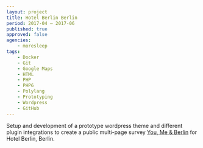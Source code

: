 ```yaml
---
layout: project
title: Hotel Berlin Berlin
period: 2017-04 – 2017-06
published: true
approved: false
agencies:
    - moresleep
tags:
    - Docker
    - Git
    - Google Maps
    - HTML
    - PHP
    - PHP6
    - Polylang
    - Prototyping
    - Wordpress
    - GitHub
---
```

Setup and development of a prototype wordpress theme and different plugin integrations to create a public multi-page survey [You, Me & Berlin](http://youmeandberlin.com/) for Hotel Berlin, Berlin.
